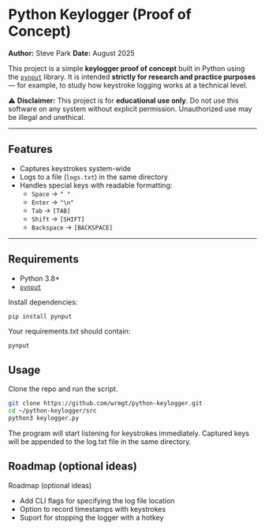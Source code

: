 # Python Keylogger (Proof of Concept)

**Author:** Steve Park
**Date:** August 2025

This project is a simple **keylogger proof of concept** built in Python using the [`pynput`](https://pypi.org/project/pynput/) library.
It is intended **strictly for research and practice purposes** — for example, to study how keystroke logging works at a technical level.

⚠️ **Disclaimer:**
This project is for **educational use only**. Do not use this software on any system without explicit permission. Unauthorized use may be illegal and unethical.

---

## Features

- Captures keystrokes system-wide
- Logs to a file (`logs.txt`) in the same directory
- Handles special keys with readable formatting:
  - `Space` → `" "`
  - `Enter` → `"\n"`
  - `Tab` → `[TAB]`
  - `Shift` → `[SHIFT]`
  - `Backspace` → `[BACKSPACE]`

---

## Requirements

- Python 3.8+
- [`pynput`](https://pypi.org/project/pynput/)

Install dependencies:

```bash
pip install pynput
```
Your requirements.txt should contain:
```
pynput
```
## Usage

Clone the repo and run the script.

```bash
git clone https://github.com/wrmgt/python-keylogger.git
cd ~/python-keylogger/src
python3 keylogger.py
```
The program will start listening for keystrokes immediately.
Captured keys will be appended to the log.txt file in the same directory.

## Roadmap (optional ideas)

Roadmap (optional ideas)
- Add CLI flags for specifying the log file location
- Option to record timestamps with keystrokes
- Suport for stopping the logger with a hotkey

